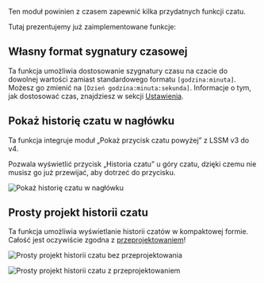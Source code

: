 Ten moduł powinien z czasem zapewnić kilka przydatnych funkcji czatu.

Tutaj prezentujemy już zaimplementowane funkcje:

## Własny format sygnatury czasowej

Ta funkcja umożliwia dostosowanie szygnatury czasu na czacie do dowolnej wartości zamiast standardowego formatu `[godzina:minuta]`.
Możesz go zmienić na `[Dzień godzina:minuta:sekunda]`. Informacje o tym, jak dostosować czas, znajdziesz w sekcji [Ustawienia](../../settings.md#moment-js).

## Pokaż historię czatu w nagłówku

Ta funkcja integruje moduł „Pokaż przycisk czatu powyżej” z LSSM v3 do v4.

Pozwala wyświetlić przycisk „Historia czatu” u góry czatu, dzięki czemu nie musisz go już przewijać, aby dotrzeć do przycisku.

![Pokaż historię czatu w nagłówku](./cloneHistoryBtnToHeader.png)

## Prosty projekt historii czatu

Ta funkcja umożliwia wyświetlanie historii czatów w kompaktowej formie.
Całość jest oczywiście zgodna z [przeprojektowaniem](../redesign/)!

![Prosty projekt historii czatu bez przeprojektowania](./chat_light_design.png)

![Prosty projekt historii czatu z przeprojektowaniem](./chat_light_design_redesign.png)
